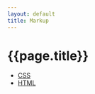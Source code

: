 ```yaml
---
layout: default
title: Markup
---
```

# {{page.title}}
- [CSS](https://github.com/airbnb/css)
- [HTML](https://google.github.io/styleguide/htmlcssguide.xml#HTML_Style_Rules)